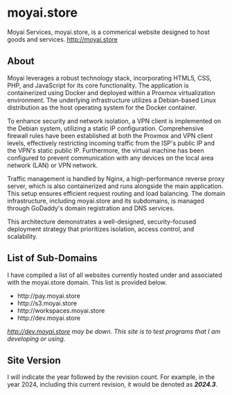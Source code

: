 # moyai.store
Moyai Services, moyai.store, is a commerical website designed to host goods and services. http://moyai.store

## About
Moyai leverages a robust technology stack, incorporating HTML5, CSS, PHP, and JavaScript for its core functionality. The application is containerized using Docker and deployed within a Proxmox virtualization environment. The underlying infrastructure utilizes a Debian-based Linux distribution as the host operating system for the Docker container.

To enhance security and network isolation, a VPN client is implemented on the Debian system, utilizing a static IP configuration. Comprehensive firewall rules have been established at both the Proxmox and VPN client levels, effectively restricting incoming traffic from the ISP's public IP and the VPN's static public IP. Furthermore, the virtual machine has been configured to prevent communication with any devices on the local area network (LAN) or VPN network.

Traffic management is handled by Nginx, a high-performance reverse proxy server, which is also containerized and runs alongside the main application. This setup ensures efficient request routing and load balancing. The domain infrastructure, including moyai.store and its subdomains, is managed through GoDaddy's domain registration and DNS services.

This architecture demonstrates a well-designed, security-focused deployment strategy that prioritizes isolation, access control, and scalability.

## List of Sub-Domains
I have compiled a list of all websites currently hosted under and associated with the moyai.store domain. This list is provided below.
<ul>
  <li>http://pay.moyai.store</li>
  <li>http://s3.moyai.store</li>
  <li>http://workspaces.moyai.store</li>
  <li>http://dev.moyai.store</li> 
</ul>

<em> http://dev.moyai.store may be down. This site is to test programs that I am developing or using.</em>

## Site Version
I will indicate the year followed by the revision count. For example, in the year 2024, including this current revision, it would be denoted as <b><em>2024.3</em></b>.
